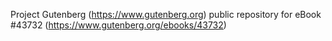 Project Gutenberg (https://www.gutenberg.org) public repository for eBook #43732 (https://www.gutenberg.org/ebooks/43732)
